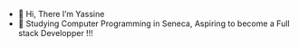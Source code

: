 - 👋 Hi, There I’m Yassine
- 👀 Studying Computer Programming in Seneca, Aspiring to become a Full stack Developper !!! 

<!---
yass2400012/yass2400012 is a ✨ special ✨ repository because its `README.md` (this file) appears on your GitHub profile.
You can click the Preview link to take a look at your changes.
--->
